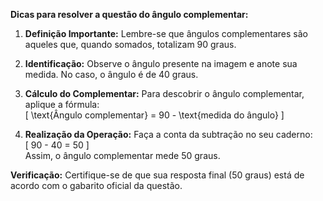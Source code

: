 **Dicas para resolver a questão do ângulo complementar:**

1. **Definição Importante:** Lembre-se que ângulos complementares são aqueles que, quando somados, totalizam 90 graus.

2. **Identificação:** Observe o ângulo presente na imagem e anote sua medida. No caso, o ângulo é de 40 graus.

3. **Cálculo do Complementar:** Para descobrir o ângulo complementar, aplique a fórmula:  
   \[
   \text{Ângulo complementar} = 90 - \text{medida do ângulo}
   \]

4. **Realização da Operação:** Faça a conta da subtração no seu caderno:  
   \[
   90 - 40 = 50
   \]  
   Assim, o ângulo complementar mede 50 graus.

**Verificação:** Certifique-se de que sua resposta final (50 graus) está de acordo com o gabarito oficial da questão.